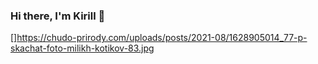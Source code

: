 ### Hi there, I'm Kirill 👋
[]https://chudo-prirody.com/uploads/posts/2021-08/1628905014_77-p-skachat-foto-milikh-kotikov-83.jpg

